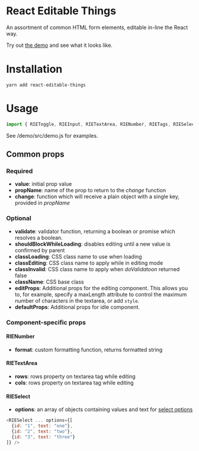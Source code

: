 # React Editable Things
An assortment of common HTML form elements, editable in-line the React way.

Try out [the demo](http://kotborealis.github.io/react-editable-things/) and see what it looks like.

# Installation
`yarn add react-editable-things`

# Usage
```javascript
import { RIEToggle, RIEInput, RIETextArea, RIENumber, RIETags, RIESelect } from 'react-editable-things'
```
See /demo/src/demo.js for examples.

## Common props

### Required
* **value**: initial prop value
* **propName**: name of the prop to return to the _change_ function
* **change**: function which will receive a plain object with a single key, provided in _propName_

### Optional
* **validate**: validator function, returning a boolean or promise which resolves a boolean. 
* **shouldBlockWhileLoading**: disables editing until a new value is confirmed by parent
* **classLoading**: CSS class name to use when loading
* **classEditing**: CSS class name to apply while in editing mode
* **classInvalid**: CSS class name to apply when _doValidatoon_ returned false
* **className**: CSS base class
* **editProps**: Additional props for the editing component. This allows you to, for example, specify a maxLength attribute to control the maximum number of characters in the textarea, or add `style`.
* **defaultProps**: Additional props for idle component.

### Component-specific props

#### RIENumber
* **format**: custom formatting function, returns formatted string

#### RIETextArea
* **rows**: rows property on textarea tag while editing
* **cols**: rows property on textarea tag while editing

#### RIESelect
* **options**: an array of objects containing values and text for [select options](http://www.w3schools.com/tags/tag_option.asp)
```javascript
<RIESelect ... options={[
  {id: "1", text: "one"},
  {id: "2", text: "two"},
  {id: "3", text: "three"}
]} />
```